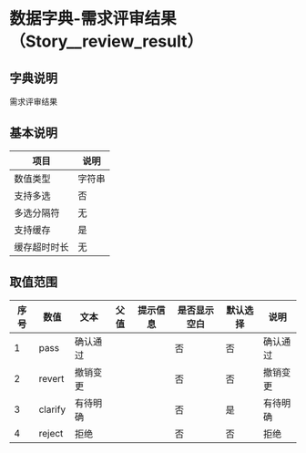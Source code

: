 # 数据字典-需求评审结果（Story__review_result）
## 字典说明
需求评审结果

## 基本说明
| 项目 | 说明 |
| -- | -- |
| 数值类型 | 字符串 |
| 支持多选 | 否 |
| 多选分隔符 | 无 |
| 支持缓存 | 是 |
| 缓存超时时长 | 无 |

## 取值范围
| 序号 | 数值 | 文本 | 父值 | 提示信息 | 是否显示空白 | 默认选择 | 说明 |
| -- | -- | -- | -- | -- | -- | -- | -- |
| 1 | pass | 确认通过 |  |  | 否 | 否 | 确认通过 |
| 2 | revert | 撤销变更 |  |  | 否 | 否 | 撤销变更 |
| 3 | clarify | 有待明确 |  |  | 否 | 是 | 有待明确 |
| 4 | reject | 拒绝 |  |  | 否 | 否 | 拒绝 |

